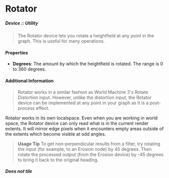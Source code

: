 # Rotator
##### Device :: Utility

> The Rotator device lets you rotate a heightfield at any point in the graph. This is useful for many operations.

#### Properties
- **Degrees**: The amount by which the heightfield is rotated. The range is 0 to 360 degrees.

#### Additional Information
> Rotator works in a similar fashion as World Machine 3's Rotate Distortion input. However, unlike the distortion input, the Rotator device can be implemented at any point in your graph as it is a post-process effect.

Rotator works in its own localspace. Even when you are working in world space, the Rotator device can only read what is in the current render extents. It will mirror edge pixels when it encounters empty areas outside of the extents which become visible at odd angles.
> **Usage Tip**
> To get non-perpendicular results from a filter, try rotating the input (for example, to an Erosion node) by 45 degrees. Then rotate the processed output (from the Erosion device) by -45 degrees to bring it back to the original heading.

##### Does not tile